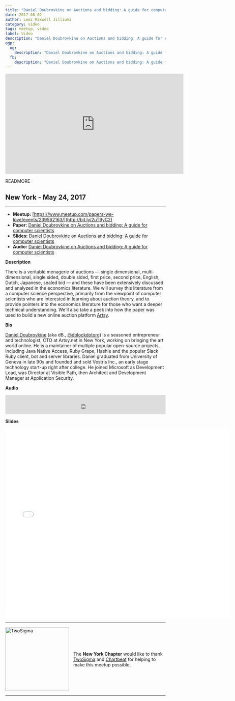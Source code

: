 ```yaml
---
title: "Daniel Doubrovkine on Auctions and bidding: A guide for computer scientists"
date: 2017-08-02
author: Leoz Maxwell Jilliumz
category: video
tags: meetup, video
label: Video
description: "Daniel Doubrovkine on Auctions and bidding: A guide for computer scientists"
ogp:
  og:
    description: "Daniel Doubrovkine on Auctions and bidding: A guide for computer scientists"
  fb:
    description: "Daniel Doubrovkine on Auctions and bidding: A guide for computer scientists"
---
```


<iframe class="video" width="560" height="315" src="https://www.youtube.com/embed/v502KYHa3aE" frameborder="0" allowfullscreen></iframe>

READMORE

## New York - May 24, 2017

****

* **Meetup:** [https://www.meetup.com/papers-we-love/events/239562163/](http://bit.ly/2uT9yC2)
* **Paper:** [Daniel Doubrovkine on Auctions and bidding: A guide for computer scientists](http://bit.ly/2wk0l5l)
* **Slides:** [Daniel Doubrovkine on Auctions and bidding: A guide for computer scientists](http://bit.ly/2tTwq2Z)
* **Audio:** [Daniel Doubrovkine on Auctions and bidding: A guide for computer scientists](http://bit.ly/2tYK1dx)

**Description**

There is a veritable menagerie of auctions — single dimensional, multi-dimensional, single sided, double sided, first price, second price, English, Dutch, Japanese, sealed bid — and these have been extensively discussed and analyzed in the economics literature. We will survey this literature from a computer science perspective, primarily from the viewpoint of computer scientists who are interested in learning about auction theory, and to provide pointers into the economics literature for those who want a deeper technical understanding. We'll also take a peek into how the paper was used to build a new online auction platform [Artsy](https://www.artsy.net).

**Bio**

[Daniel Doubrovkine](http://code.dblock.org/) (aka dB., [@dblockdotorg](https://twitter.com/dblockdotorg)) is a seasoned entrepreneur and technologist, CTO at Artsy.net in New York, working on bringing the art world online. He is a maintainer of multiple popular open-source projects, including Java Native Access, Ruby Grape, Hashie and the popular Slack Ruby client, bot and server libraries. Daniel graduated from University of Geneva in late 90s and founded and sold Vestris Inc., an early stage technology start-up right after college. He joined Microsoft as Development Lead, was Director at Visible Path, then Architect and Development Manager at Application Security.

**Audio**

<iframe width="100%" height="60" src="https://www.mixcloud.com/widget/iframe/?feed=https%3A%2F%2Fwww.mixcloud.com%2Fpaperswelove%2Fdaniel-doubrovkine-on-auctions-and-bidding-a-guide-for-computer-scientists%2F&hide_cover=1&mini=1" frameborder="0"></iframe>

**Slides**

<iframe class="video" allowfullscreen="true" allowtransparency="true" frameborder="0" height="596" mozallowfullscreen="true" src="//speakerdeck.com/player/0c2767f32c7b4ba5a0aeb6bf9a98abd0" style="border:0; padding:0; margin:0; background:transparent;" webkitallowfullscreen="true" width="710"></iframe>

---

<p style="display: flex; flex-direction: row; justify-content: center; align-items: center;">
<a href="https://www.twosigma.com/"><img src="/images/TwoSigma_RGB.jpg" alt="TwoSigma" title="TwoSigma - Platinum Sponsor of Papers We Love NYC" style="width: 200px; margin: 0 1em 0 0;"></a> <span style="flex: 1;">The <strong>New York Chapter</strong> would like to thank <a href="https://www.twosigma.com">TwoSigma</a> and <a href="https://chartbeat.com">Chartbeat</a> for helping to make this meetup possible.</span>
</p>

---
